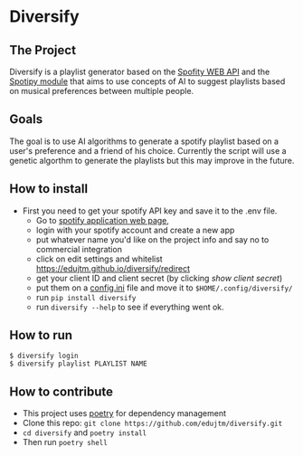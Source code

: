 # Diversify

## The Project

Diversify is a playlist generator based on the [Spofity WEB API](https://developer.spotify.com/web-api/) and the [Spotipy module](http://spotipy.readthedocs.io/en/latest/)
that aims to use concepts of AI to suggest playlists based on musical preferences between multiple people.

## Goals

The goal is to use AI algorithms to generate a spotify playlist based on a user's preference and
a friend of his choice. Currently the script will use a genetic algorthm to generate the playlists
but this may improve in the future.

## How to install

- First you need to get your spotify API key and save it to the .env file. 
	- Go to [spotify application web page](https://developer.spotify.com/dashboard/),
	- login with your spotify account and create a new app
	- put whatever name you'd like on the project info and say no to commercial integration
	- click on edit settings and whitelist https://edujtm.github.io/diversify/redirect
	- get your client ID and client secret (by clicking *show client secret*)
	- put them on a [config.ini](config.ini.example) file and move it to  `$HOME/.config/diversify/`
	- run `pip install diversify` 
	- run `diversify --help` to see if everything went ok.

## How to run

```
$ diversify login
$ diversify playlist PLAYLIST NAME
```

## How to contribute

- This project uses [poetry](https://python-poetry.org/) for dependency management
- Clone this repo: `git clone https://github.com/edujtm/diversify.git`
- `cd diversify` and `poetry install`
- Then run `poetry shell`

